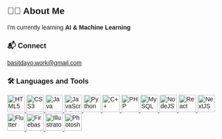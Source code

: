 <!-- Profile Section -->
<div style="font-family: Arial, sans-serif;">

  <h2>👨‍💻 About Me</h2>
  <p>I'm currently learning <b>AI & Machine Learning</b></p>

  <!-- Contact -->
  <h3>📬 Connect</h3>
  <p><a href="mailto:basitdayo.work@gmail.com">basitdayo.work@gmail.com</a></p>

  <!-- Languages & Tools -->
  <h3>🛠️ Languages and Tools</h3>
  <p align="left">
    <!-- HTML -->
    <a href="https://www.w3.org/html/" target="_blank" rel="noreferrer">
      <img src="https://cdn.jsdelivr.net/gh/devicons/devicon/icons/html5/html5-original.svg" alt="HTML5" width="40" height="40"/>
    </a>
    <!-- CSS -->
    <a href="https://www.w3schools.com/css/" target="_blank" rel="noreferrer">
      <img src="https://cdn.jsdelivr.net/gh/devicons/devicon/icons/css3/css3-original.svg" alt="CSS3" width="40" height="40"/>
    </a>
    <!-- Java -->
    <a href="https://www.java.com" target="_blank" rel="noreferrer">
      <img src="https://cdn.jsdelivr.net/gh/devicons/devicon/icons/java/java-original.svg" alt="Java" width="40" height="40"/>
    </a>
    <!-- JavaScript -->
    <a href="https://developer.mozilla.org/en-US/docs/Web/JavaScript" target="_blank" rel="noreferrer">
      <img src="https://cdn.jsdelivr.net/gh/devicons/devicon/icons/javascript/javascript-original.svg" alt="JavaScript" width="40" height="40"/>
    </a>
    <!-- Python -->
    <a href="https://www.python.org" target="_blank" rel="noreferrer">
      <img src="https://cdn.jsdelivr.net/gh/devicons/devicon/icons/python/python-original.svg" alt="Python" width="40" height="40"/>
    </a>
    <!-- C++ -->
    <a href="https://isocpp.org/" target="_blank" rel="noreferrer">
      <img src="https://cdn.jsdelivr.net/gh/devicons/devicon/icons/cplusplus/cplusplus-original.svg" alt="C++" width="40" height="40"/>
    </a>
    <!-- PHP -->
    <a href="https://www.php.net" target="_blank" rel="noreferrer">
      <img src="https://cdn.jsdelivr.net/gh/devicons/devicon/icons/php/php-original.svg" alt="PHP" width="40" height="40"/>
    </a>
    <!-- MySQL -->
    <a href="https://www.mysql.com/" target="_blank" rel="noreferrer">
      <img src="https://cdn.jsdelivr.net/gh/devicons/devicon/icons/mysql/mysql-original.svg" alt="MySQL" width="40" height="40"/>
    </a>
    <!-- NodeJS -->
    <a href="https://nodejs.org" target="_blank" rel="noreferrer">
      <img src="https://cdn.jsdelivr.net/gh/devicons/devicon/icons/nodejs/nodejs-original.svg" alt="NodeJS" width="40" height="40"/>
    </a>
    <!-- React -->
    <a href="https://react.dev/" target="_blank" rel="noreferrer">
      <img src="https://cdn.jsdelivr.net/gh/devicons/devicon/icons/react/react-original.svg" alt="React" width="40" height="40"/>
    </a>
    <!-- NextJS -->
    <a href="https://nextjs.org/" target="_blank" rel="noreferrer">
      <img src="https://cdn.jsdelivr.net/gh/devicons/devicon/icons/nextjs/nextjs-original.svg" alt="NextJS" width="40" height="40"/>
    </a>
    <!-- Flutter -->
    <a href="https://flutter.dev" target="_blank" rel="noreferrer">
      <img src="https://cdn.jsdelivr.net/gh/devicons/devicon/icons/flutter/flutter-original.svg" alt="Flutter" width="40" height="40"/>
    </a>
    <!-- Firebase -->
    <a href="https://firebase.google.com/" target="_blank" rel="noreferrer">
      <img src="https://www.vectorlogo.zone/logos/firebase/firebase-icon.svg" alt="Firebase" width="40" height="40"/>
    </a>
    <!-- Adobe Illustrator -->
    <a href="https://www.adobe.com/products/illustrator.html" target="_blank" rel="noreferrer">
      <img src="https://cdn.jsdelivr.net/gh/devicons/devicon/icons/illustrator/illustrator-line.svg" alt="Illustrator" width="40" height="40"/>
    </a>
    <!-- Photoshop -->
    <a href="https://www.adobe.com/products/photoshop.html" target="_blank" rel="noreferrer">
      <img src="https://cdn.jsdelivr.net/gh/devicons/devicon/icons/photoshop/photoshop-line.svg" alt="Photoshop" width="40" height="40"/>
    </a>
  </p>
</div>
